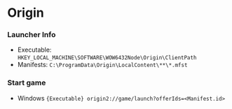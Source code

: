 # Origin

### Launcher Info

- Executable:
  `HKEY_LOCAL_MACHINE\SOFTWARE\WOW6432Node\Origin\ClientPath`
- Manifests: 
  `C:\ProgramData\Origin\LocalContent\**\*.mfst`

### Start game

- Windows
  `{Executable} origin2://game/launch?offerIds=<Manifest.id>`



